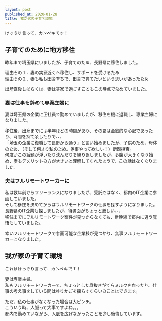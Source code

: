 ```yaml
---
layout: post
published_at: 2020-01-28
title: 我が家の子育て環境
---
```


はっきり言って、カンペキです！  

## 子育てのために地方移住

昨年まで埼玉県にいましたが、子育てのため、長野県に移住しました。  

理由その１．妻の実家近くへ移住し、サポートを受けるため  
理由その２．妻も私も田舎育ちで、田舎で育てたいという思いがあったため  

出産直後しばらくは、妻は実家で過ごすこともこの時点で決めていました。  

### 妻は仕事を辞めて専業主婦に

妻は埼玉県の企業に正社員で勤めていましたが、移住を機に退職し、専業主婦になりました。  

移住後、出産までには半年ほどの時間があり、その間は金銭的な心配であったり、時間を持て余したりで、、、  
「埼玉の企業に復職して長野から通う」と言い始めましたが、子供のため、母体のため、（そして何より私のため。家事やって欲しい！）断固拒否。  
何度かこの話題が浮いたり沈んだりを繰り返しましたが、お腹が大きくなり始め、妻もデメリットの方が大きいと理解してくれたようで、この話はなくなりました。  

### 夫はフルリモートワーカーに

私は数年前からフリーランスになりましたが、受託ではなく、都内のIT企業に参画していました。  
そして移住を決めてからはフルリモートワークの仕事を探すようになりました。  
長野県のIT企業も探しましたが、待遇面がちょっと厳しい、、、  
移住までにフルリモートワーク案件が見つからなくても、新幹線で都内に通う覚悟もしていました。  

幸いフルリモートワークで参画可能な企業様が見つかり、無事フルリモートワーカーとなりました。  

## 我が家の子育て環境

これははっきり言って、カンペキです！  

妻は専業主婦。  
私もフルリモートワーカーで、ちょっとした息抜きがてらミルクを作ったり、仕事の考え事をしている間はゆりかごを揺らすくらいのことはできます。  

ただ、私の仕事がなくなった場合は大ピンチ。  
こういう時、人脈って大事ですよね。。。  
都内で勤めていながら、人脈を広げなかったことを少し後悔しています。  